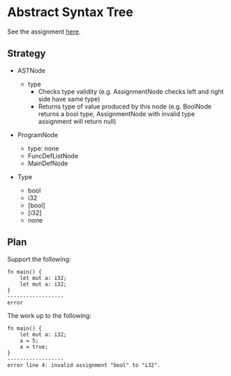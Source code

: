 # Abstract Syntax Tree

See the assignment [here](https://www.cs.southern.edu/halterman/Courses/Winter2025/415/Assignments/typecheck.html).

## Strategy
- ASTNode
    - type
        - Checks type validity (e.g. AssignmentNode checks left and right side have same type)
        - Returns type of value produced by this node (e.g. BoolNode returns a bool type, AssignmentNode with invalid type assignment will return null)
- ProgramNode
    - type: none
    - FuncDefListNode
    - MainDefNode

- Type
    - bool
    - i32
    - [bool]
    - [i32]
    - none

## Plan
Support the following:
```
fn main() {
    let mut a: i32;
    let mut a: i32;
}
------------------
error
```
The work up to the following:
```
fn main() {
    let mut a: i32;
    a = 5;
    a = true;   
}
------------------
error line 4: invalid assignment "bool" to "i32".
```